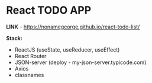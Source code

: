 # React TODO APP
**LINK** - https://nonamegeorge.github.io/react-todo-list/

**Stack:**

- ReactJS (useState, useReducer, useEffect)
- React Router
- JSON-server (deploy - my-json-server.typicode.com)
- Axios
- classnames
